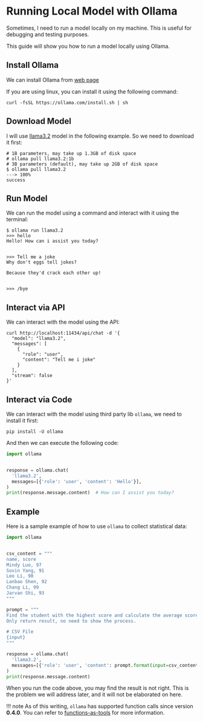 # Running Local Model with Ollama
Sometimes, I need to run a model locally on my machine. This is useful for debugging and testing purposes. 

This guide will show you how to run a model locally using Ollama.

## Install Ollama
We can install Ollama from [web page](https://ollama.com/download)

If you are using linux, you can install it using the following command:

```shell
curl -fsSL https://ollama.com/install.sh | sh
```

## Download Model
I will use [llama3.2](https://ollama.com/library/llama3.2:3b) model in the following example. So we need to download it first:

<!-- termynal -->

```shell
# 1B parameters, may take up 1.3GB of disk space
# ollama pull llama3.2:1b
# 3B parameters (default), may take up 2GB of disk space
$ ollama pull llama3.2
---> 100%
success
```

## Run Model
We can run the model using a command and interact with it using the terminal:

<!-- termynal -->

```shell
$ ollama run llama3.2
>>> hello
Hello! How can i assist you today?


>>> Tell me a joke
Why don't eggs tell jokes?

Because they'd crack each other up!


>>> /bye
```

## Interact via API
We can interact with the model using the API:
```shell
curl http://localhost:11434/api/chat -d '{
  "model": "llama3.2",
  "messages": [
    {
      "role": "user",
      "content": "Tell me i joke"
    }
  ],
  "stream": false
}'
```

## Interact via Code
We can interact with the model using third party lib `ollama`, we need to install it first:
```shell
pip install -U ollama
```

And then we can execute the following code:
```python
import ollama


response = ollama.chat(
  'llama3.2',
  messages=[{'role': 'user', 'content': 'Hello'}],
)
print(response.message.content)  # How can I assist you today?
```

## Example
Here is a sample example of how to use `ollama` to collect statistical data:

```python
import ollama


csv_content = """
name, score
Mindy Luo, 97
Sovin Yang, 91
Leo Li, 90
Lanbao Shen, 92
Chang Li, 99
Jarvan Shi, 93
"""

prompt = """
Find the student with the highest score and calculate the average score in the following CSV file.
Only return result, no need to show the process.

# CSV File
{input}
"""

response = ollama.chat(
  'llama3.2',
  messages=[{'role': 'user', 'content': prompt.format(input=csv_content)}],
)
print(response.message.content)
```

When you run the code above, you may find the result is not right.
This is the problem we will address later, and it will not be elaborated on here.

!!! note
    As of this writing, `ollama` has supported function calls since version **0.4.0**.
    You can refer to [functions-as-tools](https://ollama.com/blog/functions-as-tools) for more information.

